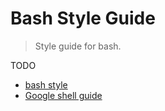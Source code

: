 Bash Style Guide
===

> Style guide for bash.


TODO

* [bash style](https://github.com/progrium/bashstyle)
* [Google shell guide](https://google.github.io/styleguide/shell.xml)
